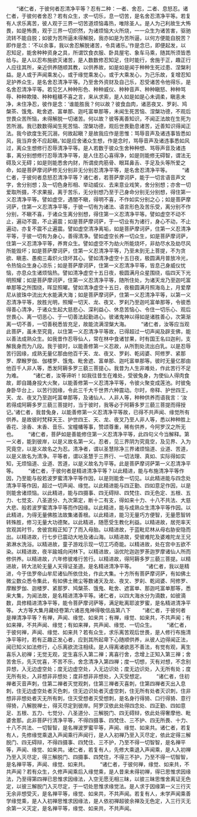 <!-- { "loadSidebar": true } -->
　　“诸仁者，于彼何者忍清净平等？忍有二种：一者、舍忍，二者、息怒忍。诸仁者，于彼何者舍忍？若有众生，求一切乐，息一切苦，是名舍忍清净平等。若复有人求乐离苦，彼人观于三界一切苦道烦恼毒热，唯除圣人。是人为己利故生大怖畏，如是怖畏，观于三界一切炽然，为诸烦恼大火所烧，一一众生为诸苦害，驱驰流转不能自脱；如彼为苦所逼未得解脱，我亦如是为苦所逼，以何方便能自脱苦？即作是念：‘不以余事，我以舍忍解脱诸苦，令具诸乐。’作是念已，即便起发，以忍知足，能舍种种资身之具，所谓饮食衣服、卧具屋宅、象车马乘，随其所须皆悉给与。是人以忍布施欲灭诸苦，是人数数修忍知足，住时能行，舍施于正，趣正行人应往其所，亲近供养随顺其教，以供养故，如是如是闻于种种生死过患、涅槃利益。是人或于声闻乘发心，或于缘觉乘发心，或于大乘发心，为己乐故，复增忍知足护养众生，是名舍忍清净平等。乃至舍外资财及自己乐，忍受诸苦令他得乐，是名舍忍清净平等。若见乞人种种形色、种种威仪、种种音声、种种瞋怒、种种骂辱、种种欺陵、种种粗穬不喜之言，来从求索，是人如是如是心未调柔，瞋恚未净，未住净忍，彼作是念：‘谁能胜我？何以故？彼食血肉，诸恶夜叉、罗刹、鸠槃茶、饿鬼、毗舍遮、富单那、迦吒富单那等，未闻生死苦恼、涅槃功德，不观后世畏众苦所恼，未得解脱一切诸苦。何以故？彼等离善知识，不闻正法故在生死为苦所溺。我已数数得闻生死苦恼、涅槃功德，观后世畏勤息诸苦，近善知识得闻正法。我今欲度生死沉溺，何故起瞋？是故我应作是思惟：骂辱音声及诸违事皆悉如风，我当弃舍不应起瞋。’如是应舍诸众生想，作是念时，骂辱音声及诸违事悉如风过，离众生想修行忍辱清净平等。是人若数于彼众生舍种种想、骂辱声音及诸违事，离分别想修行忍辱清净平等，是人住忍心喜得净，如是则能修无碍智，谓法无碍及义无碍；如是则能悉舍内财，所谓皮肉筋骨、眼耳鼻舌、手足及头等所爱之命，如是菩萨摩诃萨修无分别非无分别忍清净平等，是名舍忍清净平等。
　　“诸仁者，于彼何者息怒忍清净平等？诸仁者，若菩萨摩诃萨，能于一切言语音声文字，舍分别想；及一切色身形相、举动威仪、去来意业戏笑，舍分别想；亦舍一切爱取所摄，不求果报，离于苦乐，无分别想乃至于己身命分别无分别想，得住第一义忍清净平等。譬如虚空，遇闇不瞋，得明不喜，不作如实分别之心；如是菩萨摩诃萨，住第一义忍清净平等，于彼一切有为诸法、语言形色及苦乐受，离分别不作分别，不瞋不喜，于诸众生离分别想，得住第一义忍清净平等。譬如虚空不动不止，遍动不震，不止遍震；如是菩萨摩诃萨，于一切业有为诸行，身心不动，不止遍动，亦复不震不止遍震。譬如虚空清净离垢，如是菩萨摩诃萨，住第一义忍清净平等，于彼一切有为身心，善得清净。譬如虚空长养一切众生，如是菩萨摩诃萨，住第一义忍清净平等，养育众生。譬如虚空不为劫火所能烧坏，非劫尽水及劫尽风所能毁坏；如是菩萨摩诃萨，住第一义忍清净平等，乃至未到无上菩提，不为贪欲、瞋恚、愚痴三毒炽火烧坏其心。譬如清净虚空十五日夜，极圆满月普放冷光，令热恼众生身心凉乐；如是菩萨摩诃萨，住第一义忍清净平等，皆息己身威仪忧恼，亦息众生诸烦恼热。譬如清净虚空十五日夜，极圆满月众星围绕，临四天下光明照耀；如是菩萨摩诃萨，住第一义忍清净平等，随所住处，为诸天龙乃至迦吒富单那等之所围绕，晖显照曜。譬如清净虚空十五日，夜极圆满月照海岛上，月爱摩尼从彼珠中流出大水能满大海；如是菩萨摩诃萨，住第一义忍清净平等，以第一义忍清净平等，放胜光明，照耀一切天、龙、夜叉、罗刹乃至迦吒富单那等，令彼悉得善心清净，于诸众生起大慈悲心、深利益心、休息苦恼心、令住一切乐心、观后世畏心、离一切恶心、于一切善法起勤进心。彼诸鬼神以得如是诸胜善心，次第渐离一切不善，一切善税悉皆充足，故能流满涅槃大海。
　　“诸仁者，汝等应当观此菩萨，虽未至究竟，以住第一义忍清净平等故，已得超过一切声闻及辟支佛，能以善法成熟众生。如我昔作忍辱仙人，常在林中食诸甘果，时有国王名曰迦利，支解我身而为八段。我于彼时，以能善修第一义忍故，从所割处流出白乳。以是忍辱苦行因缘，成熟无量亿那由他百千天、龙、夜叉、罗刹、乾闼婆、阿修罗、紧那罗、摩睺罗伽、伽楼罗、饿鬼、毗舍遮、富单那、迦吒富单那等。彼时无量亿那由他百千人非人等，悉发阿耨多罗三藐三菩提心。我昔为人生非难处，作此苦行不足为难。
　　“诸仁者，汝等谛听！如我往昔生在难处，受彼兔身，为使仙人得肉食故，即自踊身投大火聚，以能善修第一义忍清净平等，令彼火聚变成莲池。时彼兔身卧华台上，以苦行因缘，令此三千大千世界六种震动。尔时，帝释、护世四王，天、龙、夜叉乃至迦吒富单那等，及诸仙人、人非人等，种种供养而语我言：‘汝若得成阿耨多罗三藐三菩提时，当于彼时，我等必于阿耨多罗三藐三菩提而得授记。’诸仁者，我昔兔身，以能善修第一义忍清净平等故，已得不共声闻、缘觉所有供养。是故彼时梵释天王、护世四王、天、龙、夜叉乃至人非人等，悉以种种胜上香花、涂香、末香、音乐、宝幢幡等事，赞颂尊重，稀有供养，今阿罗汉之所无也。
　　“诸仁者，菩萨如是善能修住第一义忍清净平等，此四句义今当解释。第一义者，能到彼岸，以是义故名第一义。忍者，见三界阴为究竟空，及见界、入为究竟空，以是义故名之为忍。清净者，谓以圣慧除净三界诸烦恼道、业道、苦道，以是义故名为清净。平等者，谓以圣慧于三界行、一切法理、真如、实际得如实知，无烦恼道、业道、苦道，以是义故名为平等。此是菩萨摩诃萨第一义忍清净平等。
　　“诸仁者，于彼何者是精进清净平等？以此精进，能与布施清净平等作因，乃至能与般若波罗蜜清净平等作因，以是则能舍一切见。以此精进能与四念处清净平等作因，超过一切声闻、缘觉。以此精进能与四正勤、四如意足作因，以是则能舍诸烦恼。以此精进，能与四摄事、四无碍辩、四梵住、四无色定、五根、五力、七觉支、八圣道分、九次第定，断十二有支，得如来十力、十八不共法、大慈大悲、般若波罗蜜清净平等而作因缘。以此精进，能与成熟众生清净平等作因。以此精进，为得无量佛胜法故集诸善根。以此精进，能习无量巧方便智，无量愿智转转殊胜，修习无量大功德聚。以此精进，随愿受生教化利益。以精进故，居兜率天宫观其时节，舍彼宫殿正知了了而入母胎。以精进故，于蓝毗尼林从母右胁安隐而出。以精进故，行七步已震动大地及诸山海。以精进故，受彼难陀及婆难陀龙王兄弟淋水洗浴。以精进故，童子游戏示现一切工巧奇能。以精进故，处在宫中五欲不染。以精进故，夜半踰城向闲林下。以精进故，诣优陀迦迦罗荼迦罗摩诸仙人所而修供养。以精进故，六年修彼难行苦行。以精进故，得阿耨多罗三藐三菩提。以精进故，转大法轮无量人天得证圣道。是名精进清净平等。
　　“诸仁者，我以是精进，今于佉罗帝山牟尼诸仙所依住处，作此大集。十方所有菩萨摩诃萨，有如佛土微尘数众悉令集此，有如佛土微尘等数诸天及龙、夜叉、罗刹、乾闼婆、阿修罗、摩睺罗伽、迦楼罗、紧那罗、鸠槃茶、饿鬼、毗舍、遮富单、那迦吒富单那等，悉来大集，为闻法故，是名精进清净平等。诸仁者，以四大海水分为滴数，如彼滴数，具修精进清净平等，能令菩萨摩诃萨等，满足毗离耶波罗蜜，是名精进清净平等。
大方等大集月藏经卷第六诸恶鬼神得敬信品第八下
　　“诸仁者，于彼何者是禅清净平等？有禅，声闻、缘觉、如来共；有禅，缘觉、如来共，不共声闻；有如来禅，不共声闻、缘觉；有如来禅，共声闻、缘觉、一切众生。
　　“诸仁者，于彼何禅，声闻、缘觉、如来共？若有众生，求乐离苦观后世畏，是人修行布施清净平等时，若有正趣正发心者，应到其所起卑下心随顺供养，从彼人边得闻正法，闻已知义如法修行，心乐离欲流注相续。是人得离诸欲恶不善法，有觉有观，离生喜乐入初禅；无觉无观，定生喜乐入第二禅；离喜行舍，念增上正知入第三禅；舍苦舍乐，先灭忧喜，不苦不乐，舍念清净入第四禅；度一切想，灭有对想，不念别异想，入无边虚空处；度无边虚空处，入无边识处；度无边识处，入无所有处；度无所有处，入非想非非想处；度非想非非想处，入灭受想定。
　　“诸仁者，住初禅者灭音声刺，住第二禅者灭觉观刺，住第三禅者灭喜刺，住第四禅者灭出入息刺，住无边虚空处者灭色刺，住无边识处者灭虚空刺，住无所有处者灭识刺，住非想非非想处者灭无所有刺，住灭受想者灭受想刺，是名身行得猗、口行得猗、意行得猗，八解脱禅士，得灭尽定到彼岸。阿罗汉依此处得四念处、四正勤、四如意足、五根、五力、七觉分、八圣道分、三解脱门、四无碍辩，依此处得奢摩他、毗婆舍那。此非菩萨行清净平等，不得四摄事、四梵住、三不护、四无所畏、十力、十八不共法、一切智智，是名禅波罗蜜平等，声闻、缘觉、如来共。诸仁者，若复有人，先修缘觉乘退入声闻乘行声闻行，是人入初禅乃至入灭尽定，依此定得三解脱门、四无碍辩，不得四摄事、四梵住、三不护，乃至不得一切智智，是名禅平等，声闻、缘觉、如来共。诸仁者，若复有人，先修大乘退入声闻乘，是人入初禅乃至入灭尽定，得三解脱门、四摄事、四梵住，不得三不护，乃至不得一切智智，是名禅平等，声闻、缘觉、如来共。
　　“诸仁者，于彼何禅，缘觉、如来共，不共声闻？若有众生，久修声闻乘后入缘觉乘，是人昔来未得初禅，得已思惟求因缘法，乃至得第四禅已思惟求因缘法，入空无愿无相三昧，以彼三昧思惟舍离证无色定，以彼三解脱门入灭尽定，于一切处思惟求缘觉法。是人求于因缘第一义三行灭无余非想受灭，是名禅平等，缘觉、如来共，不共声闻。若复有人，未学声闻乘善学缘觉乘，是人入初禅思惟求因缘法，是人依初禅超彼余禅及无色定，入三行灭无余第一义灭定，是名禅平等，缘觉、如来共，不共声闻。
